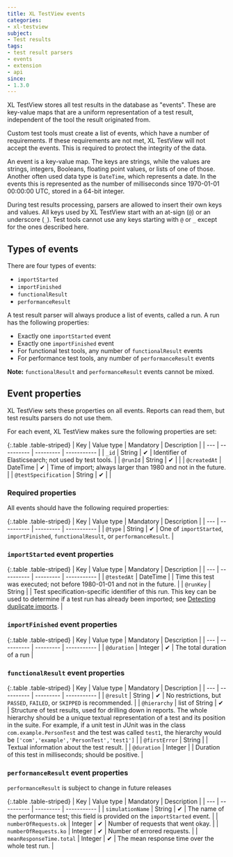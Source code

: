 ```yaml
---
title: XL TestView events
categories:
- xl-testview
subject:
- Test results
tags:
- test result parsers
- events
- extension
- api
since:
- 1.3.0
---
```


XL TestView stores all test results in the database as "events". These are key-value maps that are a uniform representation of a test result, independent of the tool the result originated from.

Custom test tools must create a list of events, which have a number of requirements. If these requirements are not met, XL TestView will not accept the events. This is required to protect the integrity of the data.

An event is a key-value map. The keys are strings, while the values are strings, integers, Booleans, floating point values, or lists of one of those. Another often used data type is `DateTime`, which represents a date. In the events this is represented as the number of milliseconds since 1970-01-01 00:00:00 UTC, stored in a 64-bit integer.

During test results processing, parsers are allowed to insert their own keys and values. All keys used by XL TestView start with an at-sign (`@`) or an underscore (`_`). Test tools cannot use any keys starting with `@` or `_` except for the ones described here.

## Types of events

There are four types of events:

* `importStarted`
* `importFinished`
* `functionalResult`
* `performanceResult`

A test result parser will always produce a list of events, called a run. A run has the following properties:

* Exactly one `importStarted` event
* Exactly one `importFinished` event
* For functional test tools, any number of `functionalResult` events
* For performance test tools, any number of `performanceResult` events

**Note:** `functionalResult` and `performanceResult` events cannot be mixed.

## Event properties

XL TestView sets these properties on all events. Reports can read them, but test results parsers do not use them.

For each event, XL TestView makes sure the following properties are set:

{:.table .table-striped}
| Key | Value type | Mandatory | Description |
| --- | ---------- | --------- | ----------- |
| `_id` | String | &#x2714; | Identifier of Elasticsearch; not used by test tools. |
| `@runId` | String | &#x2714; | |
| `@createdAt` | DateTime | &#x2714;	| Time of import; always larger than 1980 and not in the future. |
| `@testSpecification` | String | &#x2714; | |

### Required properties

All events should have the following required properties:

{:.table .table-striped}
| Key | Value type | Mandatory | Description |
| --- | ---------- | --------- | ----------- |
| `@type` | String | &#x2714; | One of `importStarted`, `importFinished`, `functionalResult`, or `performanceResult`. |

### `importStarted` event properties

{:.table .table-striped}
| Key | Value type | Mandatory | Description |
| --- | ---------- | --------- | ----------- |
| `@testedAt` | DateTime | | Time this test was executed; not before 1980-01-01 and not in the future. |
| `@runKey` | String | | Test specification-specific identifier of this run. This key can be used to determine if a test run has already been imported; see [Detecting duplicate imports](/xl-testview/how-to/detect-duplicate-imports.html). |

### `importFinished` event properties

{:.table .table-striped}
| Key | Value type | Mandatory | Description |
| --- | ---------- | --------- | ----------- |
| `@duration` | Integer | &#x2714; | The total duration of a run |

### `functionalResult` event properties

{:.table .table-striped}
| Key | Value type | Mandatory | Description |
| --- | ---------- | --------- | ----------- |
| `@result` | String | &#x2714; | No restrictions, but `PASSED`, `FAILED`, or `SKIPPED` is recommended. |
| `@hierarchy` | list of String | &#x2714; | Structure of test results, used for drilling down in reports. The whole hierarchy should be a unique textual representation of a test and its position in the suite. For example, if a unit test in JUnit was in the class `com.example.PersonTest` and the test was called `test1`, the hierarchy would be `['com','example','PersonTest','test1']` |
| `@firstError` | String | | Textual information about the test result. |
| `@duration` | Integer | | Duration of this test in milliseconds; should be positive. |

### `performanceResult` event properties

`performanceResult` is subject to change in future releases

{:.table .table-striped}
| Key | Value type | Mandatory | Description |
| --- | ---------- | --------- | ----------- |
| `simulationName` | String | &#x2714; | The name of the performance test; this field is provided on the `importStarted` event. |
| `numberOfRequests.ok` | Integer | &#x2714; | Number of requests that went okay. |
| `numberOfRequests.ko` | Integer | &#x2714; | Number of errored requests. |
| `meanResponseTime.total` | Integer | &#x2714; | The mean response time over the whole test run. |
